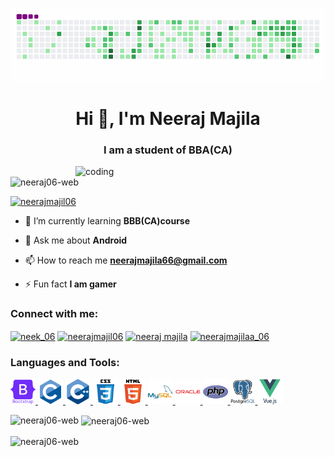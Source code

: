 [![MasterHead](https://raw.githubusercontent.com/Platane/snk/output/github-contribution-grid-snake.gif)](https://Neeraj06-web.io)
<h1 align="center">Hi 👋, I'm Neeraj Majila</h1>
<h3 align="center">I am a student of BBA(CA)</h3>

<img align ="right" alt="coding" width="400" src="https://www.bing.com/th/id/OGC.9d643f53934a11f35e1824df87fdbe33?pid=1.7&rurl=https%3a%2f%2fcamo.githubusercontent.com%2f4d9f5ecceb711eec6e2018f38a5677dc657c9738d4a65ba3b928c41c0a45b439%2f68747470733a2f2f6d69726f2e6d656469756d2e636f6d2f6d61782f313336302f302a37513379765349765f7430696f4a2d5a2e676966&ehk=4Odh0aFPiv5uIBCC8JuoU2Fag01LNjSzo1fgH3YItq0%3d">


<p align="left"> <img src="https://komarev.com/ghpvc/?username=neeraj06-web&label=Profile%20views&color=0e75b6&style=flat" alt="neeraj06-web" /> </p>

<p align="left"> <a href="https://twitter.com/neerajmajil06" target="blank"><img src="https://img.shields.io/twitter/follow/neerajmajil06?logo=twitter&style=for-the-badge" alt="neerajmajil06" /></a> </p>

- 🌱 I’m currently learning **BBB(CA)course**

- 💬 Ask me about **Android**

- 📫 How to reach me **neerajmajila66@gmail.com**

- ⚡ Fun fact **I am gamer**

<h3 align="left">Connect with me:</h3>
<p align="left">
<a href="https://codepen.io/neek_06" target="blank"><img align="center" src="https://raw.githubusercontent.com/rahuldkjain/github-profile-readme-generator/master/src/images/icons/Social/codepen.svg" alt="neek_06" height="30" width="40" /></a>
<a href="https://twitter.com/neerajmajil06" target="blank"><img align="center" src="https://raw.githubusercontent.com/rahuldkjain/github-profile-readme-generator/master/src/images/icons/Social/twitter.svg" alt="neerajmajil06" height="30" width="40" /></a>
<a href="https://linkedin.com/in/neeraj majila" target="blank"><img align="center" src="https://raw.githubusercontent.com/rahuldkjain/github-profile-readme-generator/master/src/images/icons/Social/linked-in-alt.svg" alt="neeraj majila" height="30" width="40" /></a>
<a href="https://instagram.com/neerajmajilaa_06" target="blank"><img align="center" src="https://raw.githubusercontent.com/rahuldkjain/github-profile-readme-generator/master/src/images/icons/Social/instagram.svg" alt="neerajmajilaa_06" height="30" width="40" /></a>
</p>

<h3 align="left">Languages and Tools:</h3>
<p align="left">  <a href="https://getbootstrap.com" target="_blank" rel="noreferrer"> <img src="https://raw.githubusercontent.com/devicons/devicon/master/icons/bootstrap/bootstrap-plain-wordmark.svg" alt="bootstrap" width="40" height="40"/> </a> <a href="https://www.cprogramming.com/" target="_blank" rel="noreferrer"> <img src="https://raw.githubusercontent.com/devicons/devicon/master/icons/c/c-original.svg" alt="c" width="40" height="40"/> </a> <a href="https://www.w3schools.com/cpp/" target="_blank" rel="noreferrer"> <img src="https://raw.githubusercontent.com/devicons/devicon/master/icons/cplusplus/cplusplus-original.svg" alt="cplusplus" width="40" height="40"/> </a> <a href="https://www.w3schools.com/css/" target="_blank" rel="noreferrer"> <img src="https://raw.githubusercontent.com/devicons/devicon/master/icons/css3/css3-original-wordmark.svg" alt="css3" width="40" height="40"/> </a> <a href="https://www.w3.org/html/" target="_blank" rel="noreferrer"> <img src="https://raw.githubusercontent.com/devicons/devicon/master/icons/html5/html5-original-wordmark.svg" alt="html5" width="40" height="40"/> </a> <a href="https://www.mysql.com/" target="_blank" rel="noreferrer"> <img src="https://raw.githubusercontent.com/devicons/devicon/master/icons/mysql/mysql-original-wordmark.svg" alt="mysql" width="40" height="40"/> </a> <a href="https://www.oracle.com/" target="_blank" rel="noreferrer"> <img src="https://raw.githubusercontent.com/devicons/devicon/master/icons/oracle/oracle-original.svg" alt="oracle" width="40" height="40"/> </a> <a href="https://www.php.net" target="_blank" rel="noreferrer"> <img src="https://raw.githubusercontent.com/devicons/devicon/master/icons/php/php-original.svg" alt="php" width="40" height="40"/> </a> <a href="https://www.postgresql.org" target="_blank" rel="noreferrer"> <img src="https://raw.githubusercontent.com/devicons/devicon/master/icons/postgresql/postgresql-original-wordmark.svg" alt="postgresql" width="40" height="40"/> </a> <a href="https://vuejs.org/" target="_blank" rel="noreferrer"> <img src="https://raw.githubusercontent.com/devicons/devicon/master/icons/vuejs/vuejs-original-wordmark.svg" alt="vuejs" width="40" height="40"/> </a> </p>

<p><img align="left" src="https://github-readme-stats.vercel.app/api/top-langs?username=neeraj06-web&show_icons=true&locale=en&layout=compact" alt="neeraj06-web" /></p>

<p>&nbsp;<img align="center" src="https://github-readme-stats.vercel.app/api?username=neeraj06-web&show_icons=true&locale=en" alt="neeraj06-web" /></p>

<p><img align="center" src="https://github-readme-streak-stats.herokuapp.com/?user=neeraj06-web&" alt="neeraj06-web" /></p>
